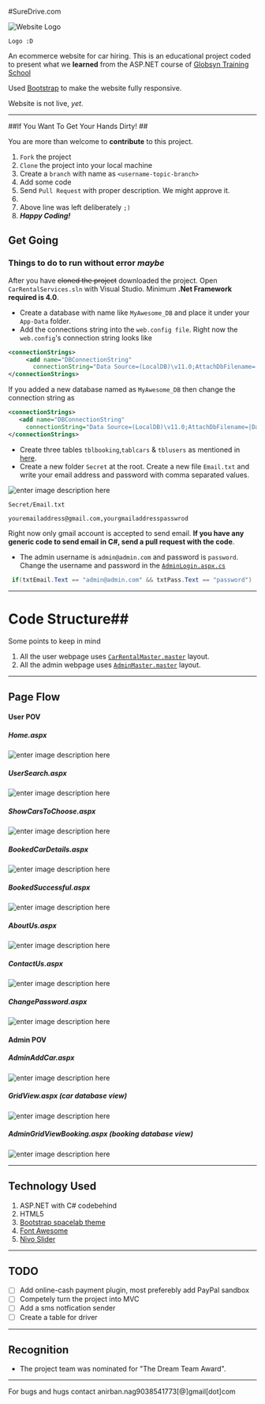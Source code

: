 
#SureDrive.com

![Website Logo](http://i.imgur.com/MBsEn6H.png "Sure-Drive")

```
Logo :D
```



An ecommerce website for car hiring. This is an educational project coded to present what we **learned** from the ASP.NET course of [Globsyn Training School](http://www.globsynskills.com/gfs/)

Used [Bootstrap](http://getbootstrap.com/) to make the website fully responsive.

Website is not live, *yet*.

---

##If You Want To Get Your Hands Dirty! ##

You are more than welcome to **contribute** to this project.

 1. `Fork` the project
 2. `Clone` the project into your local machine
 3. Create a `branch` with name as `<username-topic-branch>`
 4. Add some code
 5. Send `Pull Request` with proper description. We might approve it.
 6. 
 7. Above line was left deliberately `;)`
 8.  ***Happy Coding!***


## Get Going ##
### Things to do to run without error *maybe*

After you have <strike>cloned the project</strike> downloaded the project. Open `CarRentalServices.sln` with Visual Studio. Minimum **.Net Framework required is 4.0**.

 -  Create a database with name like `MyAwesome_DB` and place it under your `App-Data` folder. 
 - Add the connections string into the `web.config file`.
 Right now the `web.config`'s connection string looks like
 
 ```XML
 <connectionStrings>
      <add name="DBConnectionString" 
        connectionString="Data Source=(LocalDB)\v11.0;AttachDbFilename=|DataDirectory|\CarRentalServiceDB.mdf;Integrated Security=True"/>
 </connectionStrings>
  ```
  If you added a new database named as `MyAwesome_DB` then change the connection string as
   ```XML
 <connectionStrings>
      <add name="DBConnectionString" 
        connectionString="Data Source=(LocalDB)\v11.0;AttachDbFilename=|DataDirectory|\MyAwesome_DB.mdf;Integrated Security=True"/>
 </connectionStrings>
  ```
  
 - Create three tables `tblbooking`,`tablcars` & `tblusers` as mentioned in [here](https://github.com/tintinmj/Sure-Drive/blob/master/SQLQuery.sql).
 - Create a new folder `Secret` at the root. Create a new file `Email.txt` and write your email address and password with comma separated values.

 ![enter image description here](http://i.imgur.com/yOmDvJH.png "Folder Structure")

 
 ``` 
 Secret/Email.txt
 
 youremailaddress@gmail.com,yourgmailaddresspasswrod
```
    
   Right now only gmail account is accepted to send email. **If you have any generic code to send email in C#, send a pull request with the code**. 

 - The admin username is `admin@admin.com` and password is `password`. Change the username and password in the [`AdminLogin.aspx.cs`](https://github.com/tintinmj/Sure-Drive/blob/master/AdminLogin.aspx.cs)
 ```cs
  if(txtEmail.Text == "admin@admin.com" && txtPass.Text == "password")
  ```

---
# Code Structure##

Some points to keep in mind

 1. All the user webpage uses [`CarRentalMaster.master`](https://github.com/tintinmj/Sure-Drive/blob/master/CarRentalMaster.master) layout.
 2. All the admin webpage uses [`AdminMaster.master`](https://github.com/tintinmj/Sure-Drive/blob/master/AdminMaster.master) layout.


----------
## Page Flow ##

#### User POV

##### Home.aspx
![enter image description here](http://i.imgur.com/UlOBXsZ.jpg "home.aspx")

##### UserSearch.aspx
![enter image description here](http://i.imgur.com/8GO0GEL.png "UserSearch.aspx")

##### ShowCarsToChoose.aspx
![enter image description here](http://i.imgur.com/rqecykq.png "ShowCarsToChoose.aspx")

##### BookedCarDetails.aspx
![enter image description here](http://i.imgur.com/Fy0CU68.png "BookedCarDetails.aspx")

##### BookedSuccessful.aspx
![enter image description here](http://i.imgur.com/83P6GKA.png "BookedSuccessful.aspx")

##### AboutUs.aspx
![enter image description here](http://i.imgur.com/2iQpHNH.png "AboutUs.aspx")

##### ContactUs.aspx
![enter image description here](http://i.imgur.com/0Y73H4w.png "ContactUs.aspx")

##### ChangePassword.aspx
![enter image description here](http://i.imgur.com/RJ2abjL.png "ChangePassword.aspx")

#### Admin POV

##### AdminAddCar.aspx
![enter image description here](http://i.imgur.com/38xMSDr.png)

##### GridView.aspx (car database view)
![enter image description here](http://i.imgur.com/7mkw3cv.png)

##### AdminGridViewBooking.aspx (booking database view)
![enter image description here](http://i.imgur.com/sPUPb6d.png)


----------
## Technology Used

 1. ASP.NET with C# codebehind
 2. HTML5
 3. [Bootstrap spacelab theme](http://bootswatch.com/spacelab/)
 4. [Font Awesome](http://fortawesome.github.io/Font-Awesome/)
 5. [Nivo Slider](http://nivo.dev7studios.com)


----------
## TODO
- [ ] Add online-cash payment plugin, most preferebly add PayPal sandbox
- [ ] Competely turn the project into MVC
- [ ] Add a sms notfication sender
- [ ] Create a table for driver

----------

## Recognition
- The project team was nominated for "The Dream Team Award".

---
For bugs and hugs contact anirban.nag9038541773[@]gmail[dot]com
